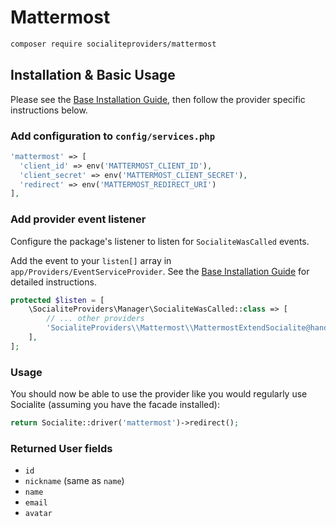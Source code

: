 # Mattermost

```bash
composer require socialiteproviders/mattermost
```

## Installation & Basic Usage

Please see the [Base Installation Guide](https://socialiteproviders.com/usage/), then follow the provider specific instructions below.

### Add configuration to `config/services.php`

```php
'mattermost' => [    
  'client_id' => env('MATTERMOST_CLIENT_ID'),  
  'client_secret' => env('MATTERMOST_CLIENT_SECRET'),  
  'redirect' => env('MATTERMOST_REDIRECT_URI') 
],
```

### Add provider event listener

Configure the package's listener to listen for `SocialiteWasCalled` events.

Add the event to your `listen[]` array in `app/Providers/EventServiceProvider`. See the [Base Installation Guide](https://socialiteproviders.com/usage/) for detailed instructions.

```php
protected $listen = [
    \SocialiteProviders\Manager\SocialiteWasCalled::class => [
        // ... other providers
        'SocialiteProviders\\Mattermost\\MattermostExtendSocialite@handle',
    ],
];
```

### Usage

You should now be able to use the provider like you would regularly use Socialite (assuming you have the facade installed):

```php
return Socialite::driver('mattermost')->redirect();
```

### Returned User fields

- ``id``
- ``nickname`` (same as ``name``)
- ``name``
- ``email``
- ``avatar``
